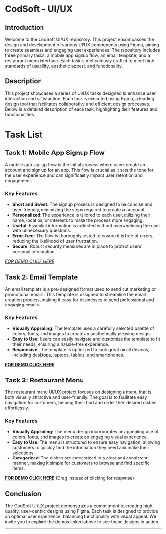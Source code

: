 # CodSoft - UI/UX

## Introduction

Welcome to the CodSoft UI/UX repository. This project encompasses the design and development of various UI/UX components using Figma, aiming to create seamless and engaging user experiences. The repository includes three primary tasks: a mobile app signup flow, an email template, and a restaurant menu interface. Each task is meticulously crafted to meet high standards of usability, aesthetic appeal, and functionality.

## Description

This project showcases a series of UI/UX tasks designed to enhance user interaction and satisfaction. Each task is executed using Figma, a leading design tool that facilitates collaborative and efficient design processes. Below is a detailed description of each task, highlighting their features and functionalities.

# Task List

## Task 1: Mobile App Signup Flow

A mobile app signup flow is the initial process where users create an account and sign up for an app. This flow is crucial as it sets the tone for the user experience and can significantly impact user retention and engagement.

### Key Features

- **Short and Sweet**: The signup process is designed to be concise and user-friendly, minimizing the steps required to create an account.
- **Personalized**: The experience is tailored to each user, utilizing their name, location, or interests to make the process more engaging.
- **Useful**: Essential information is collected without overwhelming the user with unnecessary questions.
- **Error-free**: The flow is thoroughly tested to ensure it is free of errors, reducing the likelihood of user frustration.
- **Secure**: Robust security measures are in place to protect users' personal information.

[*FOR DEMO CLICK HERE*](https://www.figma.com/proto/OIgA20xXODosP9cwPu3SIi/CodSoft---Task-3?node-id=1-2&t=2uWgoQYlrK7wpQex-1)

## Task 2: Email Template

An email template is a pre-designed format used to send out marketing or promotional emails. This template is designed to streamline the email creation process, making it easy for businesses to send professional and engaging emails.

### Key Features

- **Visually Appealing**: The template uses a carefully selected palette of colors, fonts, and images to create an aesthetically pleasing design.
- **Easy to Use**: Users can easily navigate and customize the template to fit their needs, ensuring a hassle-free experience.
- **Responsive**: The template is optimized to look great on all devices, including desktops, laptops, tablets, and smartphones.

[**FOR DEMO CLICK HERE**](#https://www.figma.com/proto/DWRFnbgkIj02VSTpW8uz8N/Email-Template?node-id=0-1&t=x3HFGXbJOCpGk5BG-1)

## Task 3: Restaurant Menu

The restaurant menu UI/UX project focuses on designing a menu that is both visually attractive and user-friendly. The goal is to facilitate easy navigation for customers, helping them find and order their desired dishes effortlessly.

### Key Features

- **Visually Appealing**: The menu design incorporates an appealing use of colors, fonts, and images to create an engaging visual experience.
- **Easy to Use**: The menu is structured to ensure easy navigation, allowing customers to quickly find the information they need and make their selections.
- **Categorized**: The dishes are categorized in a clear and consistent manner, making it simple for customers to browse and find specific items.

[**FOR DEMO CLICK HERE**](#https://www.figma.com/proto/OIgA20xXODosP9cwPu3SIi/CodSoft---Task-1?node-id=1-2&t=2uWgoQYlrK7wpQex-1)
(Drag instead of clicking for response)

## Conclusion

The CodSoft UI/UX project demonstrates a commitment to creating high-quality, user-centric designs using Figma. Each task is designed to provide an optimal user experience, balancing functionality with visual appeal. We invite you to explore the demos linked above to see these designs in action.


---
